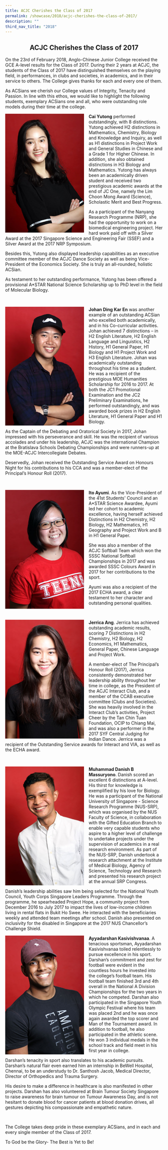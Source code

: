 ```yaml
---
title: ACJC Cherishes the Class of 2017
permalink: /showcase/2018/acjc-cherishes-the-class-of-2017/
description: ""
third_nav_title: "2018"
---
```

## <center> ACJC Cherishes the Class of 2017 </center>

On the 23rd of February 2018, Anglo-Chinese Junior College received the GCE A-level results for the Class of 2017. During their 2 years at ACJC, the students of the Class of 2017 have distinguished themselves on the playing field, in performances, in clubs and societies, in academics, and in their service to others. The College gives thanks for each and every one of them.

As ACSians we cherish our College values of Integrity, Tenacity and Passion. In line with this ethos, we would like to highlight the following students, exemplary ACSians one and all, who were outstanding role models during their time at the college.

<img src="/images/Cai-Yutong.jpeg" style="width: 50%; margin-right:15px;" align="left"> **Cai Yutong**&nbsp;performed outstandingly, with 8 distinctions. Yutong achieved H2 distinctions in Mathematics, Chemistry, Biology and Knowledge and Inquiry, as well as H1 distinctions in Project Work and General Studies in Chinese and a Grade 1 for Higher Chinese. In addition, she also obtained distinctions in H3 Biology and Mathematics. Yutong has always been an academically driven student and received two prestigious academic awards at the end of JC One, namely the Lim Choon Mong Award (Science), Scholastic Merit and Best Progress.

  

As a participant of the Nanyang Research Programme (NRP), she had the opportunity to work on a biomedical engineering project. Her hard work paid off with a Silver Award at the 2017 Singapore Science and Engineering Fair (SSEF) and a Silver Award at the 2017 NRP Symposium.

  

Besides this, Yutong also displayed leadership capabilities as an executive committee member of the ACJC Dance Society as well as being Vice-President of the Economics Society. She is truly an all-rounded, holistic ACSian.

  

As testament to her outstanding performance, Yutong has been offered a provisional A\*STAR National Science Scholarship up to PhD level in the field of Molecular Biology.

<br clear="left">

<img src="/images/Johan-Ding.jpeg" style="width: 50%; margin-right:15px;" align="left"> **Johan Ding Kar En**&nbsp;was another example of an outstanding ACSian who excelled both academically, and in his Co-curricular activities. Johan achieved 7 distinctions – in H2 English Literature, H2 English Language and Linguistics, H2 History, H1 General Paper, H1 Biology and H1 Project Work and H3 English Literature. Johan was academically outstanding throughout his time as a student. He was a recipient of the prestigious MOE Humanities Scholarship for 2016 to 2017. At both the JC1 Promotional Examination and the JC2 Preliminary Examinations, he performed outstandingly, and was awarded book prizes in H2 English Literature, H1 General Paper and H1 Biology.

  

As the Captain of the Debating and Oratorical Society in 2017, Johan impressed with his perseverance and skill. He was the recipient of various accolades and under his leadership, ACJC was the international Champion at the Bratislava Schools Debating Championships and were runners-up at the MOE-ACJC Intercollegiate Debates.

Deservedly, Johan received the Outstanding Service Award on Honours Night for his contributions to his CCA and was a member-elect of the Principal’s Honour Roll (2017).

<br clear="left">

<img src="/images/Ayumi.jpeg" style="width: 50%; margin-right:15px;" align="left"> **Ito Ayumi**. As the Vice-President of the 41st Students' Council and an A\*STAR Science Awardee, Ayumi led her cohort to academic excellence, having herself achieved Distinctions in H2 Chemistry, H2 Biology, H2 Mathematics, H1 Geography and Project Work and B in H1 General Paper.

She was also a member of the ACJC Softball Team which won the SSSC National Softball Championships in 2017 and was awarded SSSC Colours Award in 2017 for her contributions to the sport.

Ayumi was also a recipient of the 2017 ECHA award, a clear testament to her character and outstanding personal qualities.

<br clear="left">

<img src="/images/Jerrica1.jpeg" style="width: 50%; margin-right:15px;" align="left"> **Jerrica Ang**. Jerrica has achieved outstanding academic results, scoring 7 Distinctions in H2 Chemistry, H2 Biology, H2 Economics, H1 Mathematics, General Paper, Chinese Language and Project Work.

  

A member-elect of The Principal’s Honour Roll (2017), Jerrica consistently demonstrated her leadership ability throughout her time in college, as the President of the ACJC Interact Club, and a member of the CCAB executive committee (Clubs and Societies). She was heavily involved in the Interact Club’s activities, Project Cheer by the Tan Chin Tuan Foundation, OCIP to Chiang Mai, and was also a performer in the 2017 SYF Central Judging for Indian Dance. Jerrica was a recipient of the Outstanding Service awards for Interact and VIA, as well as the ECHA award.

<br clear="left">

<img src="/images/Danish1.jpeg" style="width: 50%; margin-right:15px;" align="left"> **Muhammad Danish B Massuryono**. Danish scored an excellent 6 distinctions at A-level. His thirst for knowledge is exemplified by his love for Biology. He was a participant of the National University of Singapore - Science Research Programme (NUS-SRP), which was organised by the NUS Faculty of Science, in collaboration with the Gifted Education Branch to enable very capable students who aspire to a higher level of challenge to undertake projects under the supervision of academics in a real research environment. As part of the NUS-SRP, Danish undertook a research attachment at the Institute of Medical Biology, Agency of Science, Technology and Research and presented his research project at the annual SRP Congress.

  

Danish’s leadership abilities saw him being selected for the National Youth Council, Youth Corps Singapore Leaders Programme. Through the programme, he spearheaded Project Hope, a community project from December 2016 to July 2017 to impact the lives of low-income children living in rental flats in Bukit Ho Swee. He interacted with the beneficiaries weekly and attended team meetings after school. Danish also presented on inclusivity for the disabled in Singapore at the 2017 NUS Chancellor’s Challenge Shield.

<img src="/images/Darshan1.jpeg" style="width: 50%; margin-right:15px;" align="left"> **Ayyadarshan Kasivishvanaa**. A tenacious sportsman, Ayyadarshan Kasivishvanaa toiled relentlessly to pursue excellence in his sport. Darshan’s commitment and zest for football were evident in the countless hours he invested into the college’s football team. His football team finished 3rd and 4th overall in the National A Division Championships for the two years in which he competed. Darshan also participated in the Singapore Youth Olympic Festival where his team was placed 2nd and he was once again awarded the top scorer and Man of the Tournament award. In addition to football, he also participated in the athletic scene. He won 3 individual medals in the school track and field meet in his first year in college.

  

Darshan’s tenacity in sport also translates to his academic pursuits. Darshan’s natural flair even earned him an internship in BeWell Hospital, Chennai, to be an understudy to Dr. Santhosh Jacob, Medical Director, Director of Orthopedics and Trauma Surgery.

  

His desire to make a difference in healthcare is also manifested in other projects. Darshan has also volunteered at Brain Tumour Society Singapore to raise awareness for brain tumour on Tumour Awareness Day, and is not hesitant to donate blood for cancer patients at blood donation drives, all gestures depicting his compassionate and empathetic nature.  

<br clear="left">

The College takes deep pride in these exemplary ACSians, and in each and every single member of the Class of 2017.

To God be the Glory- The Best is Yet to Be!